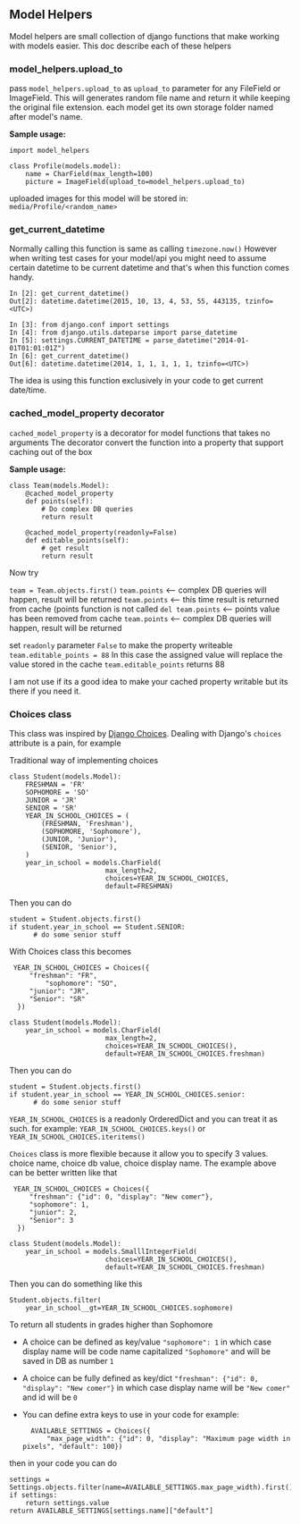 ## Model Helpers

Model helpers are small collection of django functions that make working with models easier. This doc describe each of these helpers 

### __model\_helpers.upload_to__
 pass `model_helpers.upload_to` as `upload_to` parameter for any FileField or ImageField.
This will generates random file name and return it while keeping the original file extension. each model get its own storage folder named after model's name.

__Sample usage:__
	
    import model_helpers
    
    class Profile(models.model):
        name = CharField(max_length=100)
        picture = ImageField(upload_to=model_helpers.upload_to)

uploaded images for this model will be stored in: `media/Profile/<random_name>`

### get\_current\_datetime
Normally calling this function is same as calling `timezone.now()`
However when writing test cases for your model/api you might need to assume certain datetime to be current datetime and that's when this function comes handy.

	In [2]: get_current_datetime()
	Out[2]: datetime.datetime(2015, 10, 13, 4, 53, 55, 443135, tzinfo=<UTC>)
	
	In [3]: from django.conf import settings
	In [4]: from django.utils.dateparse import parse_datetime
	In [5]: settings.CURRENT_DATETIME = parse_datetime("2014-01-01T01:01:01Z")
	In [6]: get_current_datetime()
	Out[6]: datetime.datetime(2014, 1, 1, 1, 1, 1, tzinfo=<UTC>)

The idea is using this function exclusively in your code to get current date/time.

### cached\_model\_property decorator

`cached_model_property` is a decorator for model functions that takes no arguments
 The decorator convert the function into a property that support caching out of the box
  
  __Sample usage:__
  
    class Team(models.Model):
        @cached_model_property
        def points(self):
            # Do complex DB queries
            return result
        
        @cached_model_property(readonly=False)
        def editable_points(self):
            # get result
            return result

Now try

`team = Team.objects.first()`
`team.points`  <-- complex DB queries will happen, result will be returned
`team.points`  <-- this time result is returned from cache (points function is not called
`del team.points` <-- points value has been removed from cache
`team.points`  <-- complex DB queries will happen, result will be returned
  
set `readonly` parameter `False` to make the property writeable
`team.editable_points = 88`
In this case the assigned value will replace the value stored in the cache
`team.editable_points`
returns 88

I am not use if its a good idea to make your cached property writable but its there if you need it.

### Choices class

This class was inspired by [Django Choices](https://pypi.python.org/pypi/django-choices/).
Dealing with Django's `choices` attribute is a pain, for example

Traditional way of implementing choices

    class Student(models.Model):
        FRESHMAN = 'FR'
        SOPHOMORE = 'SO'
        JUNIOR = 'JR'
        SENIOR = 'SR'
        YEAR_IN_SCHOOL_CHOICES = (
            (FRESHMAN, 'Freshman'),
            (SOPHOMORE, 'Sophomore'),
            (JUNIOR, 'Junior'),
            (SENIOR, 'Senior'),
        )
        year_in_school = models.CharField(
                            max_length=2,
                            choices=YEAR_IN_SCHOOL_CHOICES,
                            default=FRESHMAN)

Then you can do

    student = Student.objects.first()
    if student.year_in_school == Student.SENIOR:
          # do some senior stuff
  
 With Choices class this becomes
 
	 YEAR_IN_SCHOOL_CHOICES = Choices({
	     "freshman": "FR",
             "sophomore": "SO",
	     "junior": "JR",
	     "Senior": "SR"
	  })
	  
    class Student(models.Model):
        year_in_school = models.CharField(
                            max_length=2,
                            choices=YEAR_IN_SCHOOL_CHOICES(),
                            default=YEAR_IN_SCHOOL_CHOICES.freshman)

Then you can do

    student = Student.objects.first()
    if student.year_in_school == YEAR_IN_SCHOOL_CHOICES.senior:
          # do some senior stuff
 
`YEAR_IN_SCHOOL_CHOICES` is a readonly OrderedDict and you can treat it as such. for example:
`YEAR_IN_SCHOOL_CHOICES.keys()` or `YEAR_IN_SCHOOL_CHOICES.iteritems()`

`Choices` class is more flexible because it allow you to specify 3 values. choice name, choice db value, choice display name.
The example above can be better written like that

     YEAR_IN_SCHOOL_CHOICES = Choices({
         "freshman": {"id": 0, "display": "New comer"},
         "sophomore": 1,
         "junior": 2,
         "Senior": 3
      })

    class Student(models.Model):
        year_in_school = models.SmalllIntegerField(
                            choices=YEAR_IN_SCHOOL_CHOICES(),
                            default=YEAR_IN_SCHOOL_CHOICES.freshman)

Then you can do something like this

    Student.objects.filter(
        year_in_school__gt=YEAR_IN_SCHOOL_CHOICES.sophomore)
 To return all students in grades higher than Sophomore
 
* A choice can be defined as key/value `"sophomore": 1` in which case display name will be code name capitalized `"Sophomore"` and will be saved in DB as number `1`
* A choice can be fully defined as key/dict `"freshman": {"id": 0, "display": "New comer"}` in which case display name will be `"New comer"` and id will be `0`
* You can define extra keys to use in your code for example:

        AVAILABLE_SETTINGS = Choices({
            "max_page_width": {"id": 0, "display": "Maximum page width in pixels", "default": 100})

then in your code you can do

    settings = Settings.objects.filter(name=AVAILABLE_SETTINGS.max_page_width).first()
    if settings:
        return settings.value
    return AVAILABLE_SETTINGS[settings.name]["default"]
  

